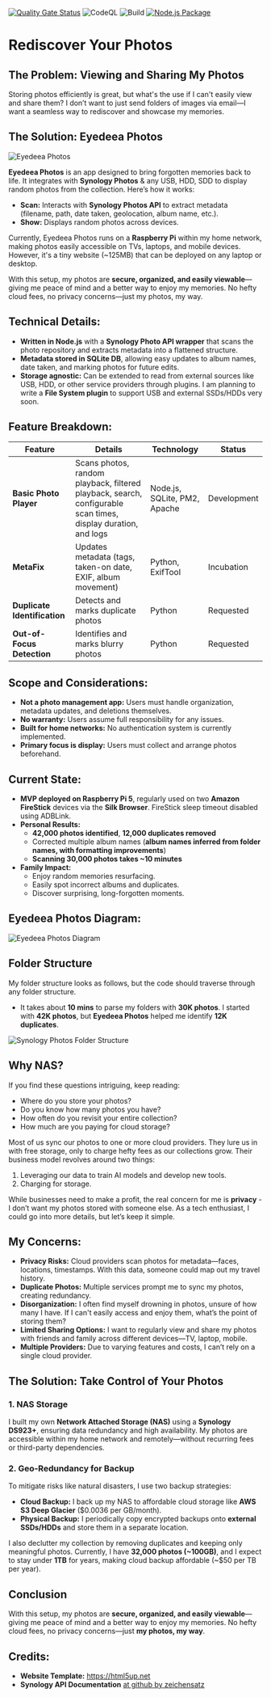 [![Quality Gate Status](https://sonarcloud.io/api/project_badges/measure?project=eyedia_EyedeeaPhotos&metric=alert_status)](https://sonarcloud.io/summary/new_code?id=eyedia_EyedeeaPhotos) ![CodeQL](https://github.com/eyedia/eyedeeaphotos/actions/workflows/codeql.yml/badge.svg) ![Build](https://github.com/eyedia/EyedeeaPhotos/actions/workflows/build.yml/badge.svg)
[![Node.js Package](https://github.com/eyedia/EyedeeaPhotos/actions/workflows/npm-publish.yml/badge.svg)](https://github.com/eyedia/EyedeeaPhotos/actions/workflows/npm-publish.yml)

# Rediscover Your Photos

## The Problem: Viewing and Sharing My Photos
Storing photos efficiently is great, but what's the use if I can't easily view and share them? I don’t want to just send folders of images via email—I want a seamless way to rediscover and showcase my memories.

## The Solution: Eyedeea Photos
![Eyedeea Photos](graphics/eyedeea_two_logos.png)

**Eyedeea Photos** is an app designed to bring forgotten memories back to life. It integrates with **Synology Photos** & any USB, HDD, SDD to display random photos from the collection. Here’s how it works:
- **Scan:** Interacts with **Synology Photos API** to extract metadata (filename, path, date taken, geolocation, album name, etc.).
- **Show:** Displays random photos across devices.

Currently, Eyedeea Photos runs on a **Raspberry Pi** within my home network, making photos easily accessible on TVs, laptops, and mobile devices. However, it's a tiny website (~125MB) that can be deployed on any laptop or desktop.

With this setup, my photos are **secure, organized, and easily viewable**—giving me peace of mind and a better way to enjoy my memories. No hefty cloud fees, no privacy concerns—just my photos, my way.

## Technical Details:
- **Written in Node.js** with a **Synology Photo API wrapper** that scans the photo repository and extracts metadata into a flattened structure.
- **Metadata stored in SQLite DB**, allowing easy updates to album names, date taken, and marking photos for future edits.
- **Storage agnostic:** Can be extended to read from external sources like USB, HDD, or other service providers through plugins. I am planning to write a **File System plugin** to support USB and external SSDs/HDDs very soon.

## Feature Breakdown:
| Feature | Details | Technology | Status |
|---------|---------|------------|--------|
| **Basic Photo Player** | Scans photos, random playback, filtered playback, search, configurable scan times, display duration, and logs | Node.js, SQLite, PM2, Apache | Development |
| **MetaFix** | Updates metadata (tags, taken-on date, EXIF, album movement) | Python, ExifTool | Incubation |
| **Duplicate Identification** | Detects and marks duplicate photos | Python | Requested |
| **Out-of-Focus Detection** | Identifies and marks blurry photos | Python | Requested |

## Scope and Considerations:
- **Not a photo management app:** Users must handle organization, metadata updates, and deletions themselves.
- **No warranty:** Users assume full responsibility for any issues.
- **Built for home networks:** No authentication system is currently implemented.
- **Primary focus is display:** Users must collect and arrange photos beforehand.

## Current State:
- **MVP deployed on Raspberry Pi 5**, regularly used on two **Amazon FireStick** devices via the **Silk Browser**. FireStick sleep timeout disabled using ADBLink.
- **Personal Results:**
  - **42,000 photos identified**, **12,000 duplicates removed**
  - Corrected multiple album names (**album names inferred from folder names, with formatting improvements**)
  - **Scanning 30,000 photos takes ~10 minutes**
- **Family Impact:**
  - Enjoy random memories resurfacing.
  - Easily spot incorrect albums and duplicates.
  - Discover surprising, long-forgotten moments.

## Eyedeea Photos Diagram:
![Eyedeea Photos Diagram](graphics/EyedeeaPhotos_Diagram.gif)

## Folder Structure
My folder structure looks as follows, but the code should traverse through any folder structure.
- It takes about **10 mins** to parse my folders with **30K photos**. I started with **42K photos**, but **Eyedeea Photos** helped me identify **12K duplicates**.

![Synology Photos Folder Structure](graphics/EyedeeaPhotos_Folder_Structure.png)


## Why NAS?
If you find these questions intriguing, keep reading:
- Where do you store your photos?
- Do you know how many photos you have?
- How often do you revisit your entire collection?
- How much are you paying for cloud storage?

Most of us sync our photos to one or more cloud providers. They lure us in with free storage, only to charge hefty fees as our collections grow. Their business model revolves around two things:
1. Leveraging our data to train AI models and develop new tools.
2. Charging for storage.

While businesses need to make a profit, the real concern for me is **privacy** - I don’t want my photos stored with someone else. As a tech enthusiast, I could go into more details, but let’s keep it simple.

## My Concerns:
- **Privacy Risks:** Cloud providers scan photos for metadata—faces, locations, timestamps. With this data, someone could map out my travel history.
- **Duplicate Photos:** Multiple services prompt me to sync my photos, creating redundancy.
- **Disorganization:** I often find myself drowning in photos, unsure of how many I have. If I can't easily access and enjoy them, what’s the point of storing them?
- **Limited Sharing Options:** I want to regularly view and share my photos with friends and family across different devices—TV, laptop, mobile.
- **Multiple Providers:** Due to varying features and costs, I can’t rely on a single cloud provider.

## The Solution: Take Control of Your Photos
### 1. NAS Storage
I built my own **Network Attached Storage (NAS)** using a **Synology DS923+**, ensuring data redundancy and high availability. My photos are accessible within my home network and remotely—without recurring fees or third-party dependencies.

### 2. Geo-Redundancy for Backup
To mitigate risks like natural disasters, I use two backup strategies:
- **Cloud Backup:** I back up my NAS to affordable cloud storage like **AWS S3 Deep Glacier** ($0.0036 per GB/month).
- **Physical Backup:** I periodically copy encrypted backups onto **external SSDs/HDDs** and store them in a separate location.

I also declutter my collection by removing duplicates and keeping only meaningful photos. Currently, I have **32,000 photos (~100GB)**, and I expect to stay under **1TB** for years, making cloud backup affordable (~$50 per TB per year).


## Conclusion
With this setup, my photos are **secure, organized, and easily viewable**—giving me peace of mind and a better way to enjoy my memories. No hefty cloud fees, no privacy concerns—just **my photos, my way**.


## Credits:
- **Website Template:** https://html5up.net
- **Synology API Documentation** [at github by zeichensatz](https://github.com/zeichensatz/SynologyPhotosAPI)
